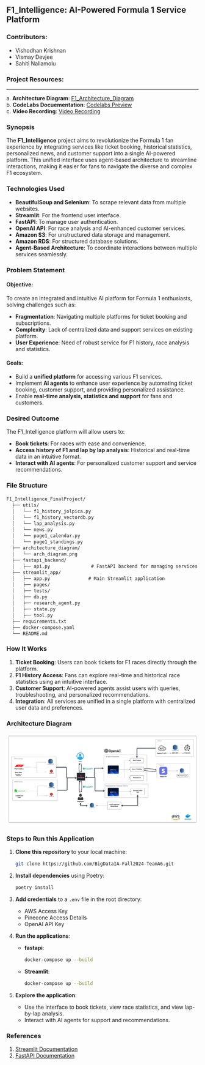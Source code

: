 ## **F1\_Intelligence: AI-Powered Formula 1 Service Platform**

### **Contributors**:

- Vishodhan Krishnan
- Vismay Devjee
- Sahiti Nallamolu

### **Project Resources**:

---

a. **Architecture Diagram**: [F1\_Architecture\_Diagram](https://github.com/user-attachments/assets/c0fdedcc-5723-4c3b-b5e1-7f2c5021be45)\
b. **CodeLabs Docuementation**: [Codelabs Preview](https://codelabs-preview.appspot.com/?file_id=1t_GZmwSyKnDMAxhKAaY9cRZL4CEPNU9gTiNYkzEAi7o/#2)\
c. **Video Recording**: [Video Recording](https://northeastern.zoom.us/rec/share/teRm01lwb_YqW1MNqz4k4j1kjuFceopDvdC24ALmXLAkKH1e6bLjJCNYZ5iF5BNp.j0p14wd0cYALbO52)

### **Synopsis**

The **F1\_Intelligence** project aims to revolutionize the Formula 1 fan experience by integrating services like ticket booking, historical statistics, personalized news, and customer support into a single AI-powered platform. This unified interface uses agent-based architecture to streamline interactions, making it easier for fans to navigate the diverse and complex F1 ecosystem.

### **Technologies Used**

- **BeautifulSoup and Selenium**: To scrape relevant data from multiple websites.
- **Streamlit**: For the frontend user interface.
- **FastAPI**: To manage user authentication.
- **OpenAI API**: For race analysis and AI-enhanced customer services.
- **Amazon S3**: For unstructured data storage and management.
- **Amazon RDS**: For structured database solutions.
- **Agent-Based Architecture**: To coordinate interactions between multiple services seamlessly.

### **Problem Statement**

#### Objective:

To create an integrated and intuitive AI platform for Formula 1 enthusiasts, solving challenges such as:

- **Fragmentation**: Navigating multiple platforms for ticket booking and subscriptions.
- **Complexity**: Lack of centralized data and support services on existing platform.
- **User Experience**: Need of robust service for F1 history, race analysis and statistics.

#### Goals:

- Build a **unified platform** for accessing various F1 services.
- Implement **AI agents** to enhance user experience by automating ticket booking, customer support, and providing personalized assistance.
- Enable **real-time analysis, statistics and support** for fans and customers.

### **Desired Outcome**

The F1\_Intelligence platform will allow users to:

- **Book tickets**: For races with ease and convenience.
- **Access history of F1 and lap by lap analysis**: Historical and real-time data in an intuitive format.
- **Interact with AI agents**: For personalized customer support and service recommendations.

### **File Structure**

```plaintext
F1_Intelligence_FinalProject/
  ├── utils/
  │   └── f1_history_jolpica.py
  │   └── f1_history_vectordb.py
  │   └── lap_analysis.py
  │   └── news.py
  │   └── page1_calendar.py
  │   └── page1_standings.py
  ├── architecture_diagram/
  │   └── arch_diagram.png
  ├── fastapi_backend/
  │   ├── api.py               # FastAPI backend for managing services
  ├── streamlit_app/
  │   ├── app.py              # Main Streamlit application
  │   ├── pages/
  │   ├── tests/
  │   ├── db.py
  │   ├── research_agent.py
  │   ├── state.py
  │   ├── tool.py
  ├── requirements.txt                 
  ├── docker-compose.yaml              
  └── README.md                   
```

### **How It Works**

1. **Ticket Booking**: Users can book tickets for F1 races directly through the platform.
2. **F1 History Access**: Fans can explore real-time and historical race statistics using an intuitive interface.
3. **Customer Support**: AI-powered agents assist users with queries, troubleshooting, and personalized recommendations.
4. **Integration**: All services are unified in a single platform with centralized user data and preferences.

### **Architecture Diagram**

![F1_Architecture_Diagram](https://github.com/BigDataIA-Fall2024-TeamA6/F1_Intelligence_FinalProject/blob/main/architecture_diagram/F1_ArchDiag.jpeg)

### **Steps to Run this Application**

1. **Clone this repository** to your local machine:

   ```bash
   git clone https://github.com/BigDataIA-Fall2024-TeamA6.git
   ```

2. **Install dependencies** using Poetry:

   ```bash
   poetry install
   ```

3. **Add credentials** to a `.env` file in the root directory:

   - AWS Access Key
   - Pinecone Access Details
   - OpenAI API Key

4. **Run the applications**:

   - **fastapi**:

     ```bash
     docker-compose up --build
     ```

   - **Streamlit**:

     ```bash
     docker-compose up --build
     ```

5. **Explore the application**:

   - Use the interface to book tickets, view race statistics, and view lap-by-lap analysis.
   - Interact with AI agents for support and recommendations.

### **References**

1. [Streamlit Documentation](https://docs.streamlit.io/)
2. [FastAPI Documentation](https://fastapi.tiangolo.com/)

